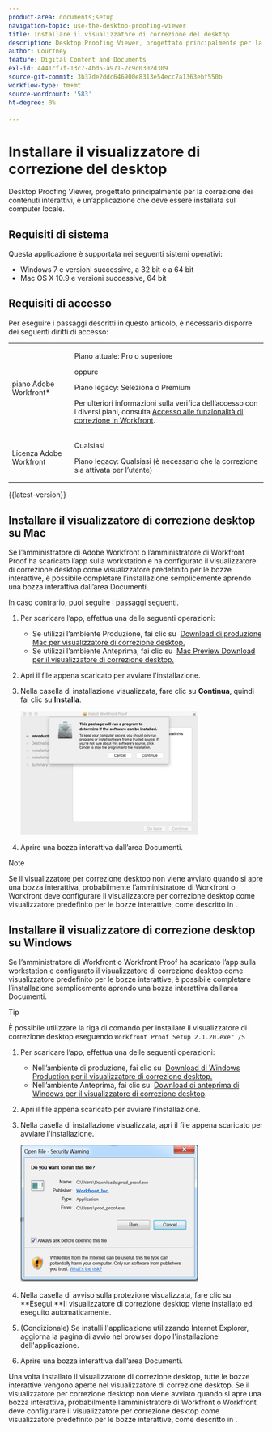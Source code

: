 ```yaml
---
product-area: documents;setup
navigation-topic: use-the-desktop-proofing-viewer
title: Installare il visualizzatore di correzione del desktop
description: Desktop Proofing Viewer, progettato principalmente per la correzione dei contenuti interattivi, è un’applicazione che deve essere installata sul computer locale.
author: Courtney
feature: Digital Content and Documents
exl-id: 4441cf7f-13c7-4bd5-a971-2c9c0302d309
source-git-commit: 3b37de2ddc646900e8313e54ecc7a1363ebf550b
workflow-type: tm+mt
source-wordcount: '583'
ht-degree: 0%

---
```


# Installare il visualizzatore di correzione del desktop

Desktop Proofing Viewer, progettato principalmente per la correzione dei contenuti interattivi, è un’applicazione che deve essere installata sul computer locale.

## Requisiti di sistema

Questa applicazione è supportata nei seguenti sistemi operativi:

* Windows 7 e versioni successive, a 32 bit e a 64 bit
* Mac OS X 10.9 e versioni successive, 64 bit

## Requisiti di accesso

Per eseguire i passaggi descritti in questo articolo, è necessario disporre dei seguenti diritti di accesso:

<table style="table-layout:auto"> 
 <col> 
 <col> 
 <tbody> 
  <tr> 
   <td role="rowheader">piano Adobe Workfront*</td> 
   <td> <p>Piano attuale: Pro o superiore</p> <p>oppure</p> <p>Piano legacy: Seleziona o Premium</p> <p>Per ulteriori informazioni sulla verifica dell’accesso con i diversi piani, consulta <a href="/help/quicksilver/administration-and-setup/manage-workfront/configure-proofing/access-to-proofing-functionality.md" class="MCXref xref">Accesso alle funzionalità di correzione in Workfront</a>.</p> </td> 
  </tr> 
  <tr> 
   <td role="rowheader">Licenza Adobe Workfront</td> 
   <td> <p>Qualsiasi</p> <p>Piano legacy: Qualsiasi (è necessario che la correzione sia attivata per l’utente)</p> </td> 
  </tr> 
 </tbody> 
</table>

{{latest-version}}

## Installare il visualizzatore di correzione desktop su Mac

Se l’amministratore di Adobe Workfront o l’amministratore di Workfront Proof ha scaricato l’app sulla workstation e ha configurato il visualizzatore di correzione desktop come visualizzatore predefinito per le bozze interattive, è possibile completare l’installazione semplicemente aprendo una bozza interattiva dall’area Documenti.

In caso contrario, puoi seguire i passaggi seguenti.

1. Per scaricare l’app, effettua una delle seguenti operazioni:

   * Se utilizzi l’ambiente Produzione, fai clic su  [Download di produzione Mac per visualizzatore di correzione desktop.](https://assets.proofhq.com/nativeviewer/desktop_viewer/Workfront+Proof-2.1.20.pkg)
   * Se utilizzi l’ambiente Anteprima, fai clic su  [Mac Preview Download per il visualizzatore di correzione desktop.](https://assets.preview.proofhq.com/nativeviewer/desktop_viewer/Workfront+Proof+Preview-2.1.20.pkg)

1. Apri il file appena scaricato per avviare l&#39;installazione.
1. Nella casella di installazione visualizzata, fare clic su **Continua**, quindi fai clic su **Installa**.

   ![00000776.png](assets/00000776-350x244.png)

1. Aprire una bozza interattiva dall’area Documenti.

>[!NOTE]
>
>Se il visualizzatore per correzione desktop non viene avviato quando si apre una bozza interattiva, probabilmente l’amministratore di Workfront o Workfront deve configurare il visualizzatore per correzione desktop come visualizzatore predefinito per le bozze interattive, come descritto in .

## Installare il visualizzatore di correzione desktop su Windows

Se l’amministratore di Workfront o Workfront Proof ha scaricato l’app sulla workstation e configurato il visualizzatore di correzione desktop come visualizzatore predefinito per le bozze interattive, è possibile completare l’installazione semplicemente aprendo una bozza interattiva dall’area Documenti.

>[!TIP]
È possibile utilizzare la riga di comando per installare il visualizzatore di correzione desktop eseguendo `Workfront Proof Setup 2.1.20.exe" /S`

1. Per scaricare l’app, effettua una delle seguenti operazioni:

   * Nell’ambiente di produzione, fai clic su  [Download di Windows Production per il visualizzatore di correzione desktop.](https://assets.proofhq.com/nativeviewer/desktop_viewer/Workfront+Proof+Setup+2.1.20.exe)
   * Nell’ambiente Anteprima, fai clic su  [Download di anteprima di Windows per il visualizzatore di correzione desktop](https://assets.preview.proofhq.com/nativeviewer/desktop_viewer/Workfront+Proof+Preview+Setup+2.1.20.exe).

1. Apri il file appena scaricato per avviare l&#39;installazione.
1. Nella casella di installazione visualizzata, apri il file appena scaricato per avviare l&#39;installazione.

   ![Screen_Shot_2018-05-02_at_10.56.55_AM.png](assets/screen-shot-2018-05-02-at-10.56.55-am-350x271.png)

1. Nella casella di avviso sulla protezione visualizzata, fare clic su **Esegui.**Il visualizzatore di correzione desktop viene installato ed eseguito automaticamente. 
1. (Condizionale) Se installi l&#39;applicazione utilizzando Internet Explorer, aggiorna la pagina di avvio nel browser dopo l&#39;installazione dell&#39;applicazione.
1. Aprire una bozza interattiva dall’area Documenti.

Una volta installato il visualizzatore di correzione desktop, tutte le bozze interattive vengono aperte nel visualizzatore di correzione desktop. Se il visualizzatore per correzione desktop non viene avviato quando si apre una bozza interattiva, probabilmente l’amministratore di Workfront o Workfront deve configurare il visualizzatore per correzione desktop come visualizzatore predefinito per le bozze interattive, come descritto in .
